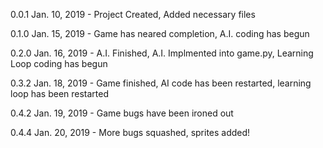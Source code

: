 0.0.1 Jan. 10, 2019 - Project Created, Added necessary files

0.1.0 Jan. 15, 2019 - Game has neared completion, A.I. coding has begun

0.2.0 Jan. 16, 2019 - A.I. Finished, A.I. Implmented into game.py, Learning Loop coding has begun

0.3.2 Jan. 18, 2019 - Game finished, AI code has been restarted, learning loop has been restarted

0.4.2 Jan. 19, 2019 - Game bugs have been ironed out

0.4.4 Jan. 20, 2019 - More bugs squashed, sprites added!